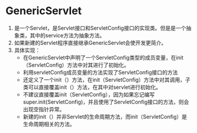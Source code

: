 # GenericServlet

1. 是一个Servlet，是Servlet接口和ServletConfig接口的实现类。但是是一个抽象类，其中的service方法为抽象方法。
2. 如果新建的Servlet程序直接继承GenericServlet会使开发更简介。
3. 具体实现：
   - 在GenericServlet中声明了一个ServletConfig类型的成员变量，在init（ServletConfig）方法中对其进行了初始化。
   - 利用servletConfig成员变量的方法实现了ServletConfig接口的方法
   - 还定义了一个init（）方法，在init（ServletConfig）方法中对其调用，子类可以直接覆盖init（）方法，在其中对servlet进行初始化。
   - 不建议直接覆盖init（ServletConfig），因为如果忘记编写super.init(ServletConfig)，并且使用了ServletConfig接口的方法，则会出现空指针异常。
   - 新建的init（）并非Servlet的生命周期方法，而init（ServletConfig）是生命周期相关的方法。